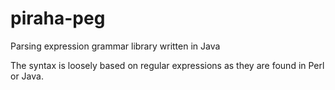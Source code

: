 # piraha-peg
Parsing expression grammar library written in Java

The syntax is loosely based on regular expressions as they are found in Perl or Java.
